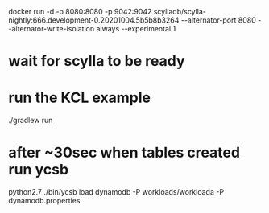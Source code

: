 docker run -d -p 8080:8080 -p 9042:9042 scylladb/scylla-nightly:666.development-0.20201004.5b5b8b3264 --alternator-port 8080 --alternator-write-isolation always --experimental 1
# wait for scylla to be ready


# run the KCL example
./gradlew run

# after ~30sec when tables created run ycsb
python2.7 ./bin/ycsb load dynamodb  -P workloads/workloada -P dynamodb.properties
